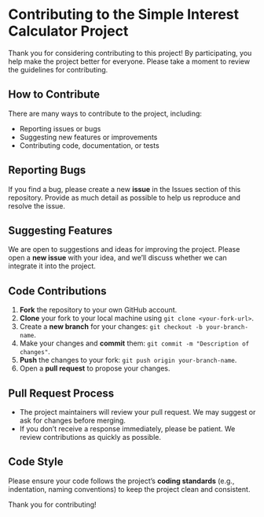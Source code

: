 # Contributing to the Simple Interest Calculator Project

Thank you for considering contributing to this project! By participating, you help make the project better for everyone. Please take a moment to review the guidelines for contributing.

## How to Contribute

There are many ways to contribute to the project, including:
- Reporting issues or bugs
- Suggesting new features or improvements
- Contributing code, documentation, or tests

## Reporting Bugs

If you find a bug, please create a new **issue** in the Issues section of this repository. Provide as much detail as possible to help us reproduce and resolve the issue.

## Suggesting Features

We are open to suggestions and ideas for improving the project. Please open a **new issue** with your idea, and we’ll discuss whether we can integrate it into the project.

## Code Contributions

1. **Fork** the repository to your own GitHub account.
2. **Clone** your fork to your local machine using `git clone <your-fork-url>`.
3. Create a **new branch** for your changes: `git checkout -b your-branch-name`.
4. Make your changes and **commit** them: `git commit -m "Description of changes"`.
5. **Push** the changes to your fork: `git push origin your-branch-name`.
6. Open a **pull request** to propose your changes.

## Pull Request Process

- The project maintainers will review your pull request. We may suggest or ask for changes before merging.
- If you don’t receive a response immediately, please be patient. We review contributions as quickly as possible.

## Code Style

Please ensure your code follows the project’s **coding standards** (e.g., indentation, naming conventions) to keep the project clean and consistent.

Thank you for contributing!
